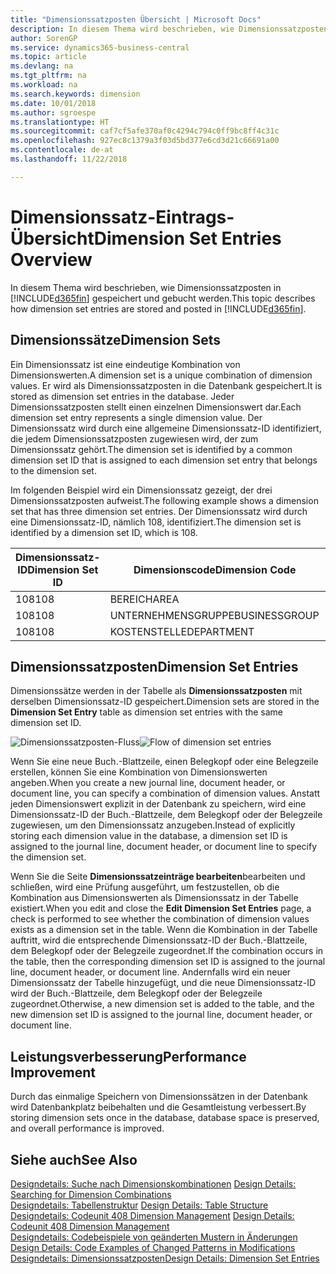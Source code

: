 ```yaml
---
title: "Dimensionssatzposten Übersicht | Microsoft Docs"
description: In diesem Thema wird beschrieben, wie Dimensionssatzposten in Dynamics 365 gespeichert und gebucht werden.
author: SorenGP
ms.service: dynamics365-business-central
ms.topic: article
ms.devlang: na
ms.tgt_pltfrm: na
ms.workload: na
ms.search.keywords: dimension
ms.date: 10/01/2018
ms.author: sgroespe
ms.translationtype: HT
ms.sourcegitcommit: caf7cf5afe370af0c4294c794c0ff9bc8ff4c31c
ms.openlocfilehash: 927ec8c1379a3f03d5bd377e6cd3d21c66691a00
ms.contentlocale: de-at
ms.lasthandoff: 11/22/2018

---
```

# <a name="dimension-set-entries-overview"></a><span data-ttu-id="d8815-103">Dimensionssatz-Eintrags-Übersicht</span><span class="sxs-lookup"><span data-stu-id="d8815-103">Dimension Set Entries Overview</span></span>
<span data-ttu-id="d8815-104">In diesem Thema wird beschrieben, wie Dimensionssatzposten in [!INCLUDE[d365fin](includes/d365fin_md.md)] gespeichert und gebucht werden.</span><span class="sxs-lookup"><span data-stu-id="d8815-104">This topic describes how dimension set entries are stored and posted in [!INCLUDE[d365fin](includes/d365fin_md.md)].</span></span>  

## <a name="dimension-sets"></a><span data-ttu-id="d8815-105">Dimensionssätze</span><span class="sxs-lookup"><span data-stu-id="d8815-105">Dimension Sets</span></span>  
<span data-ttu-id="d8815-106">Ein Dimensionssatz ist eine eindeutige Kombination von Dimensionswerten.</span><span class="sxs-lookup"><span data-stu-id="d8815-106">A dimension set is a unique combination of dimension values.</span></span> <span data-ttu-id="d8815-107">Er wird als Dimensionssatzposten in die Datenbank gespeichert.</span><span class="sxs-lookup"><span data-stu-id="d8815-107">It is stored as dimension set entries in the database.</span></span> <span data-ttu-id="d8815-108">Jeder Dimensionssatzposten stellt einen einzelnen Dimensionswert dar.</span><span class="sxs-lookup"><span data-stu-id="d8815-108">Each dimension set entry represents a single dimension value.</span></span> <span data-ttu-id="d8815-109">Der Dimensionssatz wird durch eine allgemeine Dimensionssatz-ID identifiziert, die jedem Dimensionssatzposten zugewiesen wird, der zum Dimensionssatz gehört.</span><span class="sxs-lookup"><span data-stu-id="d8815-109">The dimension set is identified by a common dimension set ID that is assigned to each dimension set entry that belongs to the dimension set.</span></span>  

<span data-ttu-id="d8815-110">Im folgenden Beispiel wird ein Dimensionssatz gezeigt, der drei Dimensionssatzposten aufweist.</span><span class="sxs-lookup"><span data-stu-id="d8815-110">The following example shows a dimension set that has three dimension set entries.</span></span> <span data-ttu-id="d8815-111">Der Dimensionssatz wird durch eine Dimensionssatz-ID, nämlich 108, identifiziert.</span><span class="sxs-lookup"><span data-stu-id="d8815-111">The dimension set is identified by a dimension set ID, which is 108.</span></span>  

|<span data-ttu-id="d8815-112">Dimensionssatz-ID</span><span class="sxs-lookup"><span data-stu-id="d8815-112">Dimension Set ID</span></span>|<span data-ttu-id="d8815-113">Dimensionscode</span><span class="sxs-lookup"><span data-stu-id="d8815-113">Dimension Code</span></span>|<span data-ttu-id="d8815-114">Dimensionswertcode</span><span class="sxs-lookup"><span data-stu-id="d8815-114">Dimension Value Code</span></span>|<span data-ttu-id="d8815-115">Dimensionswertname</span><span class="sxs-lookup"><span data-stu-id="d8815-115">Dimension Value Name</span></span>|  
|----------------------|--------------------|--------------------------|--------------------------|  
|<span data-ttu-id="d8815-116">108</span><span class="sxs-lookup"><span data-stu-id="d8815-116">108</span></span>|<span data-ttu-id="d8815-117">BEREICH</span><span class="sxs-lookup"><span data-stu-id="d8815-117">AREA</span></span>|<span data-ttu-id="d8815-118">70</span><span class="sxs-lookup"><span data-stu-id="d8815-118">70</span></span>|<span data-ttu-id="d8815-119">Nordamerika</span><span class="sxs-lookup"><span data-stu-id="d8815-119">America North</span></span>|  
|<span data-ttu-id="d8815-120">108</span><span class="sxs-lookup"><span data-stu-id="d8815-120">108</span></span>|<span data-ttu-id="d8815-121">UNTERNEHMENSGRUPPE</span><span class="sxs-lookup"><span data-stu-id="d8815-121">BUSINESSGROUP</span></span>|<span data-ttu-id="d8815-122">POS1</span><span class="sxs-lookup"><span data-stu-id="d8815-122">HOME</span></span>|<span data-ttu-id="d8815-123">Start</span><span class="sxs-lookup"><span data-stu-id="d8815-123">Home</span></span>|  
|<span data-ttu-id="d8815-124">108</span><span class="sxs-lookup"><span data-stu-id="d8815-124">108</span></span>|<span data-ttu-id="d8815-125">KOSTENSTELLE</span><span class="sxs-lookup"><span data-stu-id="d8815-125">DEPARTMENT</span></span>|<span data-ttu-id="d8815-126">VERKAUF</span><span class="sxs-lookup"><span data-stu-id="d8815-126">SALES</span></span>|<span data-ttu-id="d8815-127">Verkauf</span><span class="sxs-lookup"><span data-stu-id="d8815-127">Sales</span></span>|  

## <a name="dimension-set-entries"></a><span data-ttu-id="d8815-128">Dimensionssatzposten</span><span class="sxs-lookup"><span data-stu-id="d8815-128">Dimension Set Entries</span></span>  
<span data-ttu-id="d8815-129">Dimensionssätze werden in der Tabelle als **Dimensionssatzposten** mit derselben Dimensionssatz-ID gespeichert.</span><span class="sxs-lookup"><span data-stu-id="d8815-129">Dimension sets are stored in the **Dimension Set Entry** table as dimension set entries with the same dimension set ID.</span></span>  

<span data-ttu-id="d8815-130">![Dimensionssatzposten-Fluss](media/dimensionentrynav7.png "Dimensionssatzposten-Fluss")</span><span class="sxs-lookup"><span data-stu-id="d8815-130">![Flow of dimension set entries](media/dimensionentrynav7.png "Flow of dimension set entries")</span></span>  

<span data-ttu-id="d8815-131">Wenn Sie eine neue Buch.-Blattzeile, einen Belegkopf oder eine Belegzeile erstellen, können Sie eine Kombination von Dimensionswerten angeben.</span><span class="sxs-lookup"><span data-stu-id="d8815-131">When you create a new journal line, document header, or document line, you can specify a combination of dimension values.</span></span> <span data-ttu-id="d8815-132">Anstatt jeden Dimensionswert explizit in der Datenbank zu speichern, wird eine Dimensionssatz-ID der Buch.-Blattzeile, dem Belegkopf oder der Belegzeile zugewiesen, um den Dimensionssatz anzugeben.</span><span class="sxs-lookup"><span data-stu-id="d8815-132">Instead of explicitly storing each dimension value in the database, a dimension set ID is assigned to the journal line, document header, or document line to specify the dimension set.</span></span>  

<span data-ttu-id="d8815-133">Wenn Sie die Seite **Dimensionssatzeinträge bearbeiten**bearbeiten und schließen, wird eine Prüfung ausgeführt, um festzustellen, ob die Kombination aus Dimensionswerten als Dimensionssatz in der Tabelle existiert.</span><span class="sxs-lookup"><span data-stu-id="d8815-133">When you edit and close the **Edit Dimension Set Entries** page, a check is performed to see whether the combination of dimension values exists as a dimension set in the table.</span></span> <span data-ttu-id="d8815-134">Wenn die Kombination in der Tabelle auftritt, wird die entsprechende Dimensionssatz-ID der Buch.-Blattzeile, dem Belegkopf oder der Belegzeile zugeordnet.</span><span class="sxs-lookup"><span data-stu-id="d8815-134">If the combination occurs in the table, then the corresponding dimension set ID is assigned to the journal line, document header, or document line.</span></span> <span data-ttu-id="d8815-135">Andernfalls wird ein neuer Dimensionssatz der Tabelle hinzugefügt, und die neue Dimensionssatz-ID wird der Buch.-Blattzeile, dem Belegkopf oder der Belegzeile zugeordnet.</span><span class="sxs-lookup"><span data-stu-id="d8815-135">Otherwise, a new dimension set is added to the table, and the new dimension set ID is assigned to the journal line, document header, or document line.</span></span>  

## <a name="performance-improvement"></a><span data-ttu-id="d8815-136">Leistungsverbesserung</span><span class="sxs-lookup"><span data-stu-id="d8815-136">Performance Improvement</span></span>  
<span data-ttu-id="d8815-137">Durch das einmalige Speichern von Dimensionssätzen in der Datenbank wird Datenbankplatz beibehalten und die Gesamtleistung verbessert.</span><span class="sxs-lookup"><span data-stu-id="d8815-137">By storing dimension sets once in the database, database space is preserved, and overall performance is improved.</span></span>  

## <a name="see-also"></a><span data-ttu-id="d8815-138">Siehe auch</span><span class="sxs-lookup"><span data-stu-id="d8815-138">See Also</span></span>  
<span data-ttu-id="d8815-139">[Designdetails: Suche nach Dimensionskombinationen](design-details-searching-for-dimension-combinations.md) </span><span class="sxs-lookup"><span data-stu-id="d8815-139">[Design Details: Searching for Dimension Combinations](design-details-searching-for-dimension-combinations.md) </span></span>  
<span data-ttu-id="d8815-140">[Designdetails: Tabellenstruktur](design-details-table-structure.md) </span><span class="sxs-lookup"><span data-stu-id="d8815-140">[Design Details: Table Structure](design-details-table-structure.md) </span></span>  
<span data-ttu-id="d8815-141">[Designdetails: Codeunit 408 Dimension Management](design-details-codeunit-408-dimension-management.md) </span><span class="sxs-lookup"><span data-stu-id="d8815-141">[Design Details: Codeunit 408 Dimension Management](design-details-codeunit-408-dimension-management.md) </span></span>  
<span data-ttu-id="d8815-142">[Designdetails: Codebeispiele von geänderten Mustern in Änderungen](design-details-code-examples-of-changed-patterns-in-modifications.md) </span><span class="sxs-lookup"><span data-stu-id="d8815-142">[Design Details: Code Examples of Changed Patterns in Modifications](design-details-code-examples-of-changed-patterns-in-modifications.md) </span></span>  
[<span data-ttu-id="d8815-143">Designdetails: Dimensionssatzposten</span><span class="sxs-lookup"><span data-stu-id="d8815-143">Design Details: Dimension Set Entries</span></span>](design-details-dimension-set-entries.md)   

